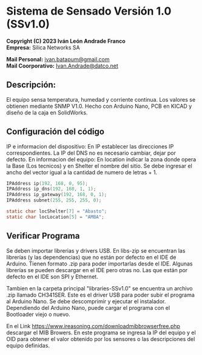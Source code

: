 # Sistema de Sensado Versión 1.0 (SSv1.0)

**Copyright (C) 2023  Iván León Andrade Franco**  
**Empresa:** Silica Networks SA

**Mail Personal:** ivan.batapum@gmail.com  
**Mail Coorporativo:** Ivan.Andrade@datco.net

## Descripción:
El equipo sensa temperatura, humedad y corriente continua. Los valores se obtienen mediante SNMP V1.0. Hecho con Arduino Nano, PCB en KICAD y diseño de la caja en SolidWorks.

## Configuración del código

IP e informacion del dispositivo:
En IP establecer las direcciones IP correspondientes. La IP del DNS no es necesario cambiar, dejar por defecto. En
informacion del equipo: En location indicar la zona donde opera la Base (Los tecnicos)
y en Shelter el nombre del sitio. Se debe ingresar el ancho del
vector igual a la cantidad de numero de letras + 1.

```c
IPAddress ip(192, 168, 0, 95);
IPAddress ip_dns(192, 168, 1, 1);
IPAddress ip_gateway(192, 168, 0, 1);
IPAddress subnet(255, 255, 255, 0);

static char locShelter[7] = "Abasto";
static char locLocation[5] = "AMBA";
```

## Verificar Programa

Se deben importar librerias y drivers USB. En libs-zip se encuentran las librerías (y las dependencias) que no están por defecto en el IDE de Arduino. Tienen formato .zip para poder 
importarlas desde el IDE. Algunas librerías se pueden descargar en el IDE pero otras no. Las que están por defecto en el IDE son SPI y Ethernet. 

Tambien en la carpeta principal "libraries-SSv1.0" se encuentra un archivo .zip llamado CH341SER. Este es el driver USB para poder subir el programa al Arduino Nano. Se debe descomprimir y ejecutar el instalador. Dependiendo del Arduino Nano, puede cargar el programa con el Bootloader viejo o nuevo.


En el Link https://www.ireasoning.com/downloadmibbrowserfree.php descargar el MIB Browers. En este programa se ingresa la IP del equipo y el OID para obtener el valor obtenido
por los sensores o las descripciones del equipo definidas.
